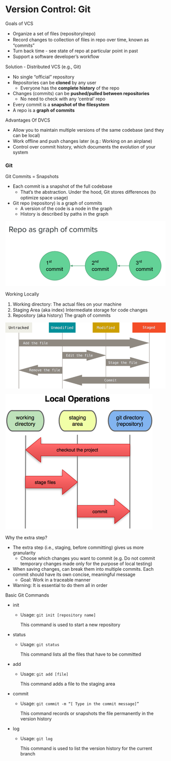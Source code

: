 # Version Control: Git

Goals of VCS

* Organize a set of ﬁles \(repository/repo\)
* Record changes to collection of ﬁles in repo over time, known as “commits”
* Turn back time - see state of repo at particular point in past
* Support a software developer’s workﬂow

Solution - Distributed VCS \(e.g., Git\)

* No single “oﬃcial” repository
* Repositories can be **cloned** by any user
  * Everyone has the **complete history** of the repo
* Changes \(commits\) can be **pushed/pulled between repositories**
  * No need to check with any ‘central’ repo
* Every commit is a **snapshot of the ﬁlesystem**
* A repo is a **graph of commits**

Advantages Of DVCS

* Allow you to maintain multiple versions of the same codebase \(and they can be local\)
* Work oﬄine and push changes later \(e.g.: Working on an airplane\)
* Control over commit history, which documents the evolution of your system

### Git

Git Commits = Snapshots

* Each commit is a snapshot of the full codebase
  * That’s the abstraction. Under the hood, Git stores diﬀerences \(to optimize space usage\)
* Git repo \(repository\) is a graph of commits
  * A version of the code is a node in the graph
  * History is described by paths in the graph

![](.gitbook/assets/image.png)

Working Locally

1. Working directory: The actual ﬁles on your machine
2. Staging Area \(aka index\) Intermediate storage for code changes
3. Repository \(aka history\) The graph of commits

![From Untracked to Staged](.gitbook/assets/image%20%281%29.png)

![](.gitbook/assets/image%20%282%29.png)

Why the extra step?

* The extra step \(i.e., staging, before committing\) gives us more granularity
  * Choose which changes you want to commit \(e.g. Do not commit temporary changes made only for the purpose of local testing\)
* When saving changes, can break them into multiple commits. Each commit should have its own concise, meaningful message
  * Goal: Work in a traceable manner
* Warning: It is essential to do them all in order

Basic Git Commands

* init
  * Usage: `git init [repository name]`

    This command is used to start a new repository
* status
  * Usage: `git status`  

    This command lists all the files that have to be committed
* add
  * Usage: `git add [file]`  

    This command adds a file to the staging area
* commit
  * Usage: `git commit -m “[ Type in the commit message]”`  

    This command records or snapshots the file permanently in the version history
* log
  * Usage: `git log`  

    This command is used to list the version history for the current branch

